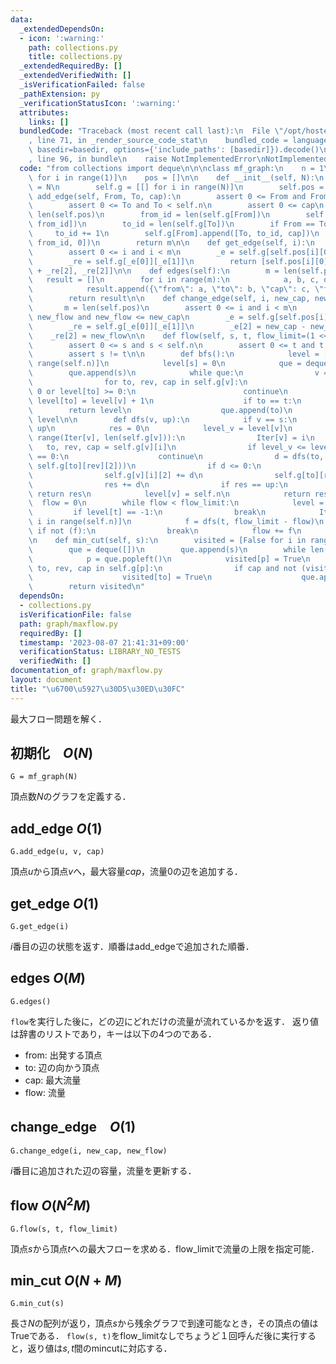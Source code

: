 ```yaml
---
data:
  _extendedDependsOn:
  - icon: ':warning:'
    path: collections.py
    title: collections.py
  _extendedRequiredBy: []
  _extendedVerifiedWith: []
  _isVerificationFailed: false
  _pathExtension: py
  _verificationStatusIcon: ':warning:'
  attributes:
    links: []
  bundledCode: "Traceback (most recent call last):\n  File \"/opt/hostedtoolcache/PyPy/3.7.13/x64/site-packages/onlinejudge_verify/documentation/build.py\"\
    , line 71, in _render_source_code_stat\n    bundled_code = language.bundle(stat.path,\
    \ basedir=basedir, options={'include_paths': [basedir]}).decode()\n  File \"/opt/hostedtoolcache/PyPy/3.7.13/x64/site-packages/onlinejudge_verify/languages/python.py\"\
    , line 96, in bundle\n    raise NotImplementedError\nNotImplementedError\n"
  code: "from collections import deque\n\n\nclass mf_graph:\n    n = 1\n    g = [[]\
    \ for i in range(1)]\n    pos = []\n\n    def __init__(self, N):\n        self.n\
    \ = N\n        self.g = [[] for i in range(N)]\n        self.pos = []\n\n    def\
    \ add_edge(self, From, To, cap):\n        assert 0 <= From and From < self.n\n\
    \        assert 0 <= To and To < self.n\n        assert 0 <= cap\n        m =\
    \ len(self.pos)\n        from_id = len(self.g[From])\n        self.pos.append([From,\
    \ from_id])\n        to_id = len(self.g[To])\n        if From == To:\n       \
    \     to_id += 1\n        self.g[From].append([To, to_id, cap])\n        self.g[To].append([From,\
    \ from_id, 0])\n        return m\n\n    def get_edge(self, i):\n        m = len(self.pos)\n\
    \        assert 0 <= i and i < m\n        _e = self.g[self.pos[i][0]][self.pos[i][1]]\n\
    \        _re = self.g[_e[0]][_e[1]]\n        return [self.pos[i][0], _e[0], _e[2]\
    \ + _re[2], _re[2]]\n\n    def edges(self):\n        m = len(self.pos)\n     \
    \   result = []\n        for i in range(m):\n            a, b, c, d = self.get_edge(i)\n\
    \            result.append({\"from\": a, \"to\": b, \"cap\": c, \"flow\": d})\n\
    \        return result\n\n    def change_edge(self, i, new_cap, new_flow):\n \
    \       m = len(self.pos)\n        assert 0 <= i and i < m\n        assert 0 <=\
    \ new_flow and new_flow <= new_cap\n        _e = self.g[self.pos[i][0]][self.pos[i][1]]\n\
    \        _re = self.g[_e[0]][_e[1]]\n        _e[2] = new_cap - new_flow\n    \
    \    _re[2] = new_flow\n\n    def flow(self, s, t, flow_limit=(1 << 63) - 1):\n\
    \        assert 0 <= s and s < self.n\n        assert 0 <= t and t < self.n\n\
    \        assert s != t\n\n        def bfs():\n            level = [-1 for i in\
    \ range(self.n)]\n            level[s] = 0\n            que = deque([])\n    \
    \        que.append(s)\n            while que:\n                v = que.popleft()\n\
    \                for to, rev, cap in self.g[v]:\n                    if cap ==\
    \ 0 or level[to] >= 0:\n                        continue\n                   \
    \ level[to] = level[v] + 1\n                    if to == t:\n                \
    \        return level\n                    que.append(to)\n            return\
    \ level\n\n        def dfs(v, up):\n            if v == s:\n                return\
    \ up\n            res = 0\n            level_v = level[v]\n            for i in\
    \ range(Iter[v], len(self.g[v])):\n                Iter[v] = i\n             \
    \   to, rev, cap = self.g[v][i]\n                if level_v <= level[to] or self.g[to][rev][2]\
    \ == 0:\n                    continue\n                d = dfs(to, min(up - res,\
    \ self.g[to][rev][2]))\n                if d <= 0:\n                    continue\n\
    \                self.g[v][i][2] += d\n                self.g[to][rev][2] -= d\n\
    \                res += d\n                if res == up:\n                   \
    \ return res\n            level[v] = self.n\n            return res\n\n      \
    \  flow = 0\n        while flow < flow_limit:\n            level = bfs()\n   \
    \         if level[t] == -1:\n                break\n            Iter = [0 for\
    \ i in range(self.n)]\n            f = dfs(t, flow_limit - flow)\n           \
    \ if not (f):\n                break\n            flow += f\n        return flow\n\
    \n    def min_cut(self, s):\n        visited = [False for i in range(self.n)]\n\
    \        que = deque([])\n        que.append(s)\n        while len(que) > 0:\n\
    \            p = que.popleft()\n            visited[p] = True\n            for\
    \ to, rev, cap in self.g[p]:\n                if cap and not (visited[to]):\n\
    \                    visited[to] = True\n                    que.append(to)\n\
    \        return visited\n"
  dependsOn:
  - collections.py
  isVerificationFile: false
  path: graph/maxflow.py
  requiredBy: []
  timestamp: '2023-08-07 21:41:31+09:00'
  verificationStatus: LIBRARY_NO_TESTS
  verifiedWith: []
documentation_of: graph/maxflow.py
layout: document
title: "\u6700\u5927\u30D5\u30ED\u30FC"
---
```


最大フロー問題を解く．

## 初期化　$O(N)$

```
G = mf_graph(N)
```

頂点数$N$のグラフを定義する．

## add_edge $O(1)$

```
G.add_edge(u, v, cap)
```

頂点$u$から頂点$v$へ，最大容量$cap$，流量$0$の辺を追加する．

## get_edge $O(1)$

```
G.get_edge(i)
```
$i$番目の辺の状態を返す．順番はadd_edgeで追加された順番．

## edges $O(M)$

```
G.edges()
```
`flow`を実行した後に，どの辺にどれだけの流量が流れているかを返す．
返り値は辞書のリストであり，キーは以下の4つのである．
- from: 出発する頂点
- to: 辺の向かう頂点
- cap: 最大流量
- flow: 流量

## change_edge　$O(1)$

```
G.change_edge(i, new_cap, new_flow)
```
$i$番目に追加された辺の容量，流量を更新する．


## flow $O(N^2M)$

```
G.flow(s, t, flow_limit)
```
頂点$s$から頂点$t$への最大フローを求める．flow_limitで流量の上限を指定可能．

## min_cut $O(N+M)$

```
G.min_cut(s)
```
長さ$N$の配列が返り，頂点$s$から残余グラフで到達可能なとき，その頂点の値はTrueである．
`flow(s, t)`をflow_limitなしでちょうど１回呼んだ後に実行すると，返り値は$s,t$間のmincutに対応する．
